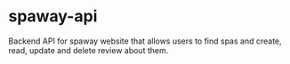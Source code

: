 # spaway-api
Backend API for spaway website that allows users to find spas and create, read, update and delete review about them. 
